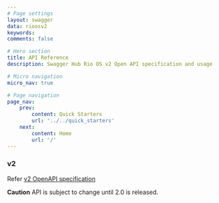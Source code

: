 ```yaml
---
# Page settings
layout: swagger
data: rioosv2
keywords:
comments: false

# Hero section
title: API Reference
description: Swagger Hub Rio OS v2 Open API specification and usage

# Micro navigation
micro_nav: true

# Page navigation
page_nav:
    prev:
        content: Quick Starters
        url: '../../quick_starters'
    next:
        content: Home
        url: '/'
---
```


### v2


Refer [v2 OpenAPI specification](https://app.swaggerhub.com/apis/riocorp/rioos/2.0)

<div class="callout callout--info">
    <p><strong>Caution</strong> API is subject to change until 2.0 is released.</p>    
</div>



<script type="text/javascript">
// Helpers

var slice = Array.prototype.slice;

function $(expr, parent) {
    return typeof expr === "string" ? (parent || document).querySelector(expr) : expr || null;
}

function $$(expr, parent) {
    return slice.call((parent || document).querySelectorAll(expr));
}

$.bind = function(element, o) {
    alert("bind ="+ element);
    if (element) {
        for (var event in o) {
            var callback = o[event];

            event.split(/\s+/).forEach(function (event) {
                element.addEventListener(event, callback);
            });
        }
    }
};

$.toggleDetails = function (element) {

    alert(element.classList);
    if (element.classList.contains('open')) {
        element.classList.remove('open');
    }
    else {
        element.classList.add('open');
    }
}

// Initialization

function init() {
    console.log("init");
    $$('.swagger-method-title').forEach(function (title) {
        $.bind(title, {
            'click': function (e) {
                var details = $('.swagger-method-details', title.parentNode)
                alert("pn="+title.parentNode);
                $.toggleDetails(details);
                e.preventDefault();
            }
        });
    });
}


// DOM already loaded?
if (document.readyState !== "loading") {
    console.log("---- loading");
    init();
}
else {
    // Wait for it
    console.log("---- loading dom content");
    document.addEventListener("DOMContentLoaded", init);
}
</script>
